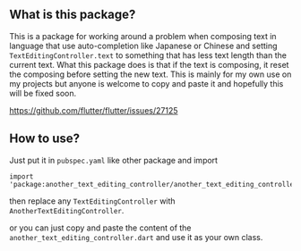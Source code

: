 ## What is this package?

This is a package for working around a problem when composing text in language that use auto-completion like Japanese or Chinese and setting `TextEditingController.text` to something that has less text length than the current text. What this package does is that if the text is composing, it reset the composing before setting the new text. This is mainly for my own use on my projects but anyone is welcome to copy and paste it and hopefully this will be fixed soon.

https://github.com/flutter/flutter/issues/27125

## How to use?

Just put it in `pubspec.yaml` like other package and import

```
import 'package:another_text_editing_controller/another_text_editing_controller.dart';
```

then replace any `TextEditingController` with `AnotherTextEditingController`.

or you can just copy and paste the content of the `another_text_editing_controller.dart` and use it as your own class.